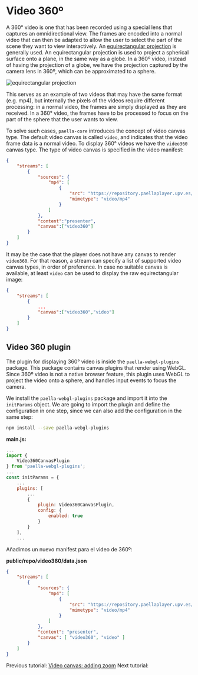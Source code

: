 # Video 360º

A 360° video is one that has been recorded using a special lens that captures an omnidirectional view. The frames are encoded into a normal video that can then be adapted to allow the user to select the part of the scene they want to view interactively. An [equirectangular projection](https://en.wikipedia.org/wiki/Equirectangular_projection) is generally used. An equirectangular projection is used to project a spherical surface onto a plane, in the same way as a globe. In a 360º video, instead of having the projection of a globe, we have the projection captured by the camera lens in 360º, which can be approximated to a sphere.

![equirectangular projection](https://upload.wikimedia.org/wikipedia/commons/8/83/Equirectangular_projection_SW.jpg)

This serves as an example of two videos that may have the same format (e.g. mp4), but internally the pixels of the videos require different processing: in a normal video, the frames are simply displayed as they are received. In a 360° video, the frames have to be processed to focus on the part of the sphere that the user wants to view.

To solve such cases, `paella-core` introduces the concept of video canvas type. The default video canvas is called `video`, and indicates that the video frame data is a normal video. To display 360° videos we have the `video360` canvas type. The type of video canvas is specified in the video manifest:

```json
{
	"streams": [
		{
			"sources": {
				"mp4": [
					{
						"src": "https://repository.paellaplayer.upv.es/video360/video360.mp4",
						"mimetype": "video/mp4"
					}
                ]
			},
			"content":"presenter",
			"canvas":["video360"]
		}
	]
}
```

It may be the case that the player does not have any canvas to render `video360`. For that reason, a stream can specify a list of supported video canvas types, in order of preference. In case no suitable canvas is available, at least `video` can be used to display the raw equirectangular image:

```json
{
	"streams": [
		{
			...
			"canvas":["video360","video"]
		}
	]
}
```

## Video 360 plugin

The plugin for displaying 360° video is inside the `paella-webgl-plugins` package. This package contains canvas plugins that render using WebGL. Since 360º video is not a native browser feature, this plugin uses WebGL to project the video onto a sphere, and handles input events to focus the camera.

We install the `paella-webgl-plugins` package and import it into the `initParams` object. We are going to import the plugin and define the configuration in one step, since we can also add the configuration in the same step:

```sh
npm install --save paella-webgl-plugins
```

**main.js:**

```js
...
import {
    Video360CanvasPlugin
} from 'paella-webgl-plugins';
...
const initParams = {
    ...
    plugins: [
        ...
        {
            plugin: Video360CanvasPlugin,
            config: {
                enabled: true
            }
        }
    ],
    ...
```

Añadimos un nuevo manifest para el video de 360º:

**public/repo/video360/data.json**

```json
{
	"streams": [
		{
			"sources": {
				"mp4": [
					{
						"src": "https://repository.paellaplayer.upv.es/video360/video360.mp4",
						"mimetype": "video/mp4"
					}
				]
			},
			"content": "presenter",
			"canvas": [ "video360", "video" ]
		}
	]
}
```

Previous tutorial: [Video canvas: adding zoom](video_canvas.md)
Next tutorial: 

